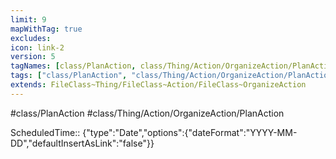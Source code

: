 ```yaml
---
limit: 9
mapWithTag: true
excludes:
icon: link-2
version: 5
tagNames: [class/PlanAction, class/Thing/Action/OrganizeAction/PlanAction, schema-org/PlanAction]
tags: ["class/PlanAction", "class/Thing/Action/OrganizeAction/PlanAction"]
extends: FileClass~Thing/FileClass~Action/FileClass~OrganizeAction
---
```


#class/PlanAction
#class/Thing/Action/OrganizeAction/PlanAction

ScheduledTime:: {"type":"Date","options":{"dateFormat":"YYYY-MM-DD","defaultInsertAsLink":"false"}}
